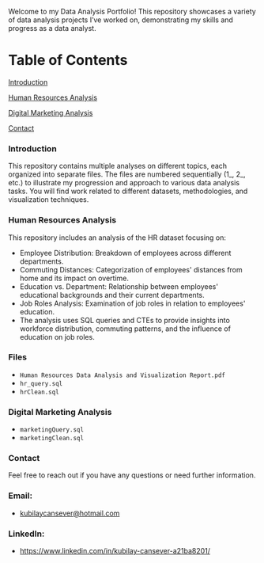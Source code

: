 Welcome to my Data Analysis Portfolio! This repository showcases a variety of data analysis projects I’ve worked on, demonstrating my skills and progress as a data analyst.

# Table of Contents
[Introduction](#introduction)

[Human Resources Analysis](#human-resources-analysis)

[Digital Marketing Analysis](#digital-marketing-analysis)

[Contact](#contact)

### <a name="introduction"></a>Introduction


This repository contains multiple analyses on different topics, each organized into separate files. The files are numbered sequentially (1_, 2_, etc.) to illustrate my progression and approach to various data analysis tasks. You will find work related to different datasets, methodologies, and visualization techniques.

### <a name="human resources analysis"></a>Human Resources Analysis

This repository includes an analysis of the HR dataset focusing on:
- Employee Distribution: Breakdown of employees across different departments.
- Commuting Distances: Categorization of employees' distances from home and its impact on overtime.
- Education vs. Department: Relationship between employees' educational backgrounds and their current departments.
- Job Roles Analysis: Examination of job roles in relation to employees' education.
- The analysis uses SQL queries and CTEs to provide insights into workforce distribution, commuting patterns, and the influence of education on job roles.

### Files
- `Human Resources Data Analysis and Visualization Report.pdf`
- `hr_query.sql`
- `hrClean.sql`

### <a name="digital marketing analysis"></a>Digital Marketing Analysis

- `marketingQuery.sql`
- `marketingClean.sql`

### <a name="contact"></a>Contact
Feel free to reach out if you have any questions or need further information.

### Email: 
- kubilaycansever@hotmail.com

### LinkedIn: 
- https://www.linkedin.com/in/kubilay-cansever-a21ba8201/

